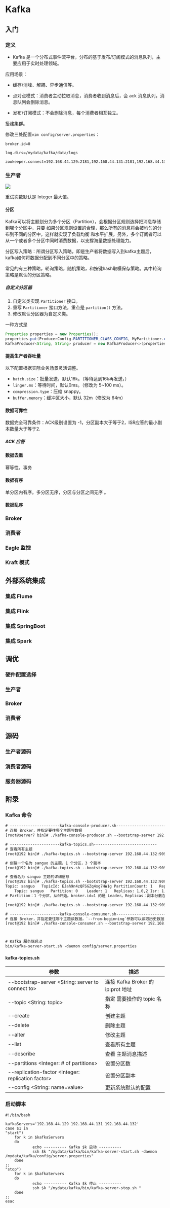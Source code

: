 # Kafka
## 入门
### 定义
- Kafka 是一个分布式事件流平台，分布的基于发布/订阅模式的消息队列，主要应用于实时处理领域。

应用场景：
- 缓存/消峰、解耦、异步通信等。

- 点对点模式：消费者主动拉取消息，消费者收到消息后，会 ack 消息队列，消息队列会删除消息。
- 发布/订阅模式：不会删除消息，每个消费者相互独立。

搭建集群。

修改三处配置`vim config/server.properties`：
```text
broker.id=0

log.dirs=/mydata/kafka/data/logs

zookeeper.connect=192.168.44.129:2181,192.168.44.131:2181,192.168.44.132:2181/kafka
```
### 生产者
![](../image/kafka_生产者_发送流程.png)

重试次数默认是 Integer 最大值。
#### 分区
Kafka可以将主题划分为多个分区（Partition），会根据分区规则选择把消息存储到哪个分区中，只要 如果分区规则设置的合理，那么所有的消息将会被均匀的分布到不同的分区中，这样就实现了负载均衡 和水平扩展。另外，多个订阅者可以从一个或者多个分区中同时消费数据，以支撑海量数据处理能力。

分区写入策略：所谓分区写入策略，即是生产者将数据写入到kafka主题后，kafka如何将数据分配到不同分区中的策略。

常见的有三种策略，轮询策略，随机策略，和按键hash取模保存策略。其中轮询策略是默认的分区策略。
##### 自定义分区器
1. 自定义类实现 `Partitioner` 接口。
2. 重写 `Partitioner` 接口方法，重点是 `partition()` 方法。
3. 修改默认分区器为自定义类。

一种方式是
```java
Properties properties = new Properties();
properties.put(ProducerConfig.PARTITIONER_CLASS_CONFIG, MyPartitioner.class.getName());
KafkaProducer<String, String> producer = new KafkaProducer<>(properties);
```
#### 提高生产者吞吐量
以下配置根据实际业务场景灵活调整。

* `batch.size`：批量发送，默认16k。（等待达到16k再发送，）
* `linger.ms`：等待时间，默认0ms。（修改为 5~100 ms）。
* `compression.type`：压缩 snappy。
* `buffer.memory`：缓冲区大小，默认 32m（修改为 64m）
#### 数据可靠性
数据完全可靠条件：ACK级别设置为 -1，分区副本大于等于2，ISR应答的最小副本数量大于等于2.
##### ACK 应答
#### 数据去重
幂等性。事务
#### 数据有序
单分区内有序。多分区无序，分区与分区之间无序 。
#### 数据乱序
### Broker
### 消费者
### Eagle 监控
### Kraft 模式
## 外部系统集成
### 集成 Flume
### 集成 Flink
### 集成 SpringBoot
### 集成 Spark
## 调优
### 硬件配置选择
### 生产者
### Broker
### 消费者
## 源码 
### 生产者源码
### 消费者源码
### 服务器源码
## 附录
### Kafka 命令
```txt
# ----------------------kafka-console-producer.sh----------------------------
# 连接 Broker，并指定要往哪个主题写数据
[root@server7 bin]# ./kafka-console-producer.sh --bootstrap-server 192.168.44.132:9092 --topic sanguo

# ----------------------kafka-topics.sh----------------------------
# 查看所有主题
[root@192 bin]# ./kafka-topics.sh --bootstrap-server 192.168.44.132:9092 --list

# 创建一个名为 sanguo 的主题，1 个分区，3 个副本
[root@192 bin]# ./kafka-topics.sh --bootstrap-server 192.168.44.132:9092 --topic sanguo --create --partitions 1 --replication-factor 3

# 查看名为 sanguo 主题的详细信息
[root@192 bin]# ./kafka-topics.sh --bootstrap-server 192.168.44.132:9092 --topic sanguo --describe
Topic: sanguo	TopicId: EJah9n4zQFSGZq4xg7HW1g	PartitionCount: 1	ReplicationFactor: 3	Configs: segment.bytes=1073741824
	Topic: sanguo	Partition: 0	Leader: 1	Replicas: 1,0,2	Isr: 1,0,2
# Partition：1 个分区，从0开始。broker.id=1 的是 Leader。Replicas：副本分散在三台服务器上

[root@192 bin]# ./kafka-topics.sh --bootstrap-server 192.168.44.132:9092 --topic sanguo --alter --partitions 3

# ----------------------kafka-console-consumer.sh----------------------------
# 连接 Broker，并指定要往哪个主题读数据，`--from-beginning`参数可以读取历史数据
[root@192 bin]# ./kafka-console-consumer.sh --bootstrap-server 192.168.44.132:9092 --topic sanguo --from-beginning



# Kafka 服务端启动
bin/kafka-server-start.sh -daemon config/server.properties
```
#### kafka-topics.sh
| 参数                                               | 描述                              |
| -------------------------------------------------- | --------------------------------- |
| --bootstrap-server <String: server to connect to>  | 连接 Kafka Broker 的 ip:prot 地址 |
| --topic <String: topic>                            | 指定 需要操作的 topic 名称        |
| --create                                           | 创建主题                          |
| --delete                                           | 删除主题                          |
| --alter                                            | 修改主题                          |
| --list                                             | 查看所有主题                      |
| --describe                                         | 查看 主题消息描述                 |
| --partitions <Integer: # of partitions>            | 设置分区数                        |
| --replication-factor <Integer: replication factor> | 设置分区副本                      |
| --config <String: name=value>                      | 更新系统默认的配置                |



### 启动脚本

```shell
#!/bin/bash

kafkaServers='192.168.44.129 192.168.44.131 192.168.44.132'
case $1 in 
"start")
	for k in $kafkaServers
	do
			echo ---------- Kafka $k 启动 ----------
			ssh $k "/mydata/kafka/bin/kafka-server-start.sh -daemon /mydata/kafka/config/server.properties"
	done
;;
"stop")
	for k in $kafkaServers
	do
			echo ---------- Kafka $k 停止 ----------
			ssh $k "/mydata/kafka/bin/kafka-server-stop.sh "
	done
;;
esac
```
